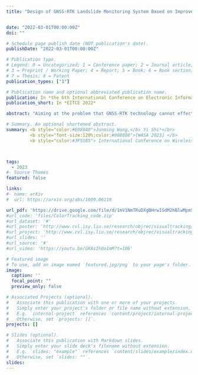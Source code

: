 ```yaml
---
title: "Design of GNSS-RTK Landslide Monitoring System Based on Improved Raida Criterion"


date: "2022-03-01T00:00:00Z"
doi: ""

# Schedule page publish date (NOT publication's date).
publishDate: "2022-03-01T00:00:00Z"

# Publication type.
# Legend: 0 = Uncategorized; 1 = Conference paper; 2 = Journal article;
# 3 = Preprint / Working Paper; 4 = Report; 5 = Book; 6 = Book section;
# 7 = Thesis; 8 = Patent
publication_types: ["1"]

# Publication name and optional abbreviated publication name.
publication: In *the 6th International Conference on Electronic Information Technology and Computer Engineering*
publication_short: In *EITCE 2022*

abstract: "Aiming at the problem that GNSS-RTK technology cannot effectively monitor landslides due to gross errors and high- frequency noise during landslide monitoring, a GNSS-RTK landslide monitoring system based on the improved Raida criterion(3σ) was designed. The system uses Raspberry Pi as the control core, uses GNSS-RTK technology to complete deformation data collection, and combines NB-IoT to achieve data transmission and cloud storage. In order to further improve the monitoring accuracy, real-time gross error detection and high-frequency noise removal method based on the improved Raida criterion(3σ) and Butterworth low-pass filtering is proposed, combined with edge computing devices to complete real-time data processing, and reduce the pressure of cloud computing. The experimental results show that the system's data transmission is reliable and efficient. After gross error elimination and noise processing, real-time deformation monitoring of 10 mm in the horizontal and elevation directions can be realized; at the same time, the monitoring error of the GNSS combined system is smaller than that of the GPS single system."

# Summary. An optional shortened abstract.
summary: <b style="color:#E08040">Junming Wang,</b> Yi Shi*</br> 
         <b style="font-size:120%;color:#008080">[WASA 2023] </b> 
         <b style="color:#3F51B5"> International Conference on Wireless Algorithms, Systems, and Applications</b><b style="color:red"> (CCF-C,EI)</b> 



tags:
  - 2023
#- Source Themes
featured: false

links:
#- name: arXiv
#  url: https://arxiv.org/abs/1609.06118

url_pdf: 'https://drive.google.com/file/d/1mV1NmTRuDXgBHrwISdM2hBlwMpmSYQHU/view?usp=sharing'
#url_code: 'files/ColorTracking_code.zip'
#url_dataset: '#'
#url_poster: 'http://www.cvl.isy.liu.se/research/objrec/visualtracking/colvistrack/CN_Tracking_CVPR14_poster.pdf'
#url_project: 'http://www.cvl.isy.liu.se/research/objrec/visualtracking/colvistrack/index.html'
#url_slides: ''
#url_source: '#'
#url_video: 'https://youtu.be/GKAsIh0o1mM?t=106'

# Featured image
# To use, add an image named `featured.jpg/png` to your page's folder. 
image:
  caption: ''
  focal_point: ""
  preview_only: false

# Associated Projects (optional).
#   Associate this publication with one or more of your projects.
#   Simply enter your project's folder or file name without extension.
#   E.g. `internal-project` references `content/project/internal-project/index.md`.
#   Otherwise, set `projects: []`.
projects: []

# Slides (optional).
#   Associate this publication with Markdown slides.
#   Simply enter your slide deck's filename without extension.
#   E.g. `slides: "example"` references `content/slides/example/index.md`.
#   Otherwise, set `slides: ""`.
slides:
---
```



